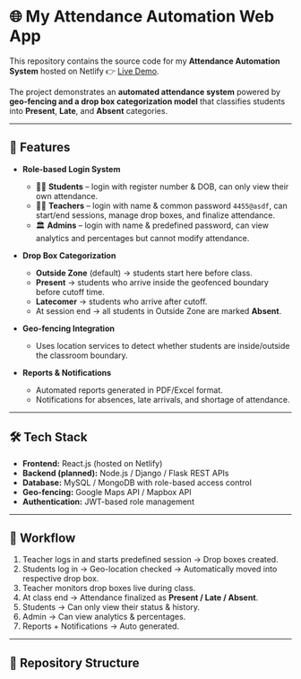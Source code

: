 # 🌐 My Attendance Automation Web App

This repository contains the source code for my **Attendance Automation System** hosted on Netlify 👉 [Live Demo](https://peaceful-sfogliatella-32ac18.netlify.app/).  

The project demonstrates an **automated attendance system** powered by **geo-fencing and a drop box categorization model** that classifies students into **Present**, **Late**, and **Absent** categories.  

---

## 🚀 Features

- **Role-based Login System**  
  - 👨‍🎓 **Students** – login with register number & DOB, can only view their own attendance.  
  - 👩‍🏫 **Teachers** – login with name & common password `4455@asdf`, can start/end sessions, manage drop boxes, and finalize attendance.  
  - 🏛️ **Admins** – login with name & predefined password, can view analytics and percentages but cannot modify attendance.  

- **Drop Box Categorization**
  - **Outside Zone** (default) → students start here before class.  
  - **Present** → students who arrive inside the geofenced boundary before cutoff time.  
  - **Latecomer** → students who arrive after cutoff.  
  - At session end → all students in Outside Zone are marked **Absent**.  

- **Geo-fencing Integration**  
  - Uses location services to detect whether students are inside/outside the classroom boundary.  

- **Reports & Notifications**  
  - Automated reports generated in PDF/Excel format.  
  - Notifications for absences, late arrivals, and shortage of attendance.  

---

## 🛠️ Tech Stack

- **Frontend:** React.js (hosted on Netlify)  
- **Backend (planned):** Node.js / Django / Flask REST APIs  
- **Database:** MySQL / MongoDB with role-based access control  
- **Geo-fencing:** Google Maps API / Mapbox API  
- **Authentication:** JWT-based role management  

---

## 🔄 Workflow

1. Teacher logs in and starts predefined session → Drop boxes created.  
2. Students log in → Geo-location checked → Automatically moved into respective drop box.  
3. Teacher monitors drop boxes live during class.  
4. At class end → Attendance finalized as **Present / Late / Absent**.  
5. Students → Can only view their status & history.  
6. Admin → Can view analytics & percentages.  
7. Reports + Notifications → Auto generated.  

---

## 📂 Repository Structure


